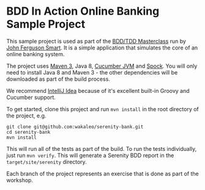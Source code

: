 # BDD In Action Online Banking Sample Project

This sample project is used as part of the [BDD/TDD Masterclass](https://johnfergusonsmart.com/programs-courses/bdd-tdd-clean-coding/) run by [John Ferguson Smart](https://johnfergusonsmart.com/programs-courses/bdd-tdd-clean-coding/). It is a simple application that simulates the core of an online banking system. 


The project uses [Maven 3](https://maven.apache.org), Java 8, [Cucumber JVM](https://cucumber.io/) and [Spock](http://spockframework.org/). You will only need to install Java 8 and Maven 3 - the other dependencies will be downloaded as part of the build process.

We recommend [IntelliJ Idea](https://www.jetbrains.com/idea/) because of it's excellent built-in Groovy and Cucumber support.

To get started, clone this project and run `mvn install` in the root directory of the project, e.g.
```
git clone git@github.com:wakaleo/serenity-bank.git
cd serenity-bank
mvn install
```

This will run all of the tests as part of the build. To run the tests individually, just run `mvn verify`. This will generate a Serenity BDD report in the `target/site/serenity` directory.

Each branch of the project represents an exercise that is done as part of the workshop. 
